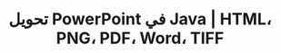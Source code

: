 ---
title: تحويل PowerPoint في Java | HTML، PNG، PDF، Word، TIFF
linktitle: تحويل PowerPoint
type: docs
weight: 20
url: /java/convert-powerpoint/
description: تدرج هذه المقالة المواضيع وأكواد العينة في Java التي يمكن استخدامها لتحويل PowerPoint (PPT، PPTX، ODP) إلى تنسيقات مختلفة مثل HTML، PNG، PDF، Word، TIFF، إلخ.
---
